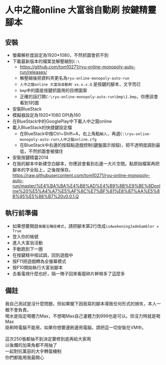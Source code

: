 # 人中之龍online 大富翁自動刷 按鍵精靈腳本

## 安裝
 - 螢幕解析度設定為1920*1080，不然抓圖會抓不到
 - 下載最新版本的檔案並解壓縮到`C:\`
   - https://github.com/tom10271/ryu-online-monopoly-auto-run/releases/
   - 解壓縮後把資料夾更名為`ryu-online-monopoly-auto-run`
   - `人中之龍online 大富翁自動刷 vx.x.x.Q` 是按鍵的腳本，文字而已
   - `bmp`中的圖是按鍵抓圖用的目標圖案
   - 正確的話打開`C:\ryu-online-monopoly-auto-run\bmp\1.bmp`，你應該會看到1的圖
 - 安裝BlueStack
 - 模擬器設定為1920*1080 DPI為160
 - 在BlueStack中的GooglePlay中下載人中之龍online
 - 載入BlueStack的快捷鍵設定檔
   - 在BlueStack中按Ctrl+Shift+A，右上角點`輸入`，再選`C:\ryu-online-monopoly-auto-run\人中之龍online.cfg`
   - 在BlueStack中右邊的按鈕點遊戲控制(鍵盤圖示按鈕)，把不透明度調到最低，不然抓圖會被擋住
 - 安裝按鍵精靈2014
 - 在我的腳本中新建空白腳本，你應該會看到右邊一大片空間。點原始檔案再把腳本的字全貼上，之後按保存。
    https://raw.githubusercontent.com/tom10271/ryu-online-monopoly-auto-run/master/%E4%BA%BA%E4%B8%AD%E4%B9%8B%E9%BE%8Donline%20%E5%A4%A7%E5%AF%8C%E7%BF%81%E8%87%AA%E5%8B%95%E5%88%B7%20v0.0.1.Q
 
## 執行前準備
 - 如果想要開啟`覺醒玉賭徒模式`，請把腳本第2行改成`isAwakeningJadeGambler = True`
 - 登入你的帳號
 - 進入大富翁活動
 - 手動跑到下一圈
 - 在按鍵精中按試調，回到遊戲中
 - 按F11把遊戲轉為全螢幕模式
 - 按F10開始執行大富翁腳本
 - 去看電視什麼也好，隔一陣子回來看龍碎片幹嘛多了這麼多

## 備註
我自己測試是沒什麼問題，但如果閣下因我寫的腳本導致任何形式的損失，本人一概不會負責。<br/>
喝水是指定喝體力Max，不想喝Max自己灌體力到999也是可以。但沒力時就是喝Max<br/>
掛刷時電腦不能用，如果你想要邊刷邊用電腦，請把這一切安裝在VM中。<br/>
<br/>
這次250張都抽不到決定要修到底再給大家用<br/>
以後爛的加乘角都不用抽了<br/>
一起對抗萬惡的大宇轉蛋機制<br/>
你們都能用我最開心<br/>
